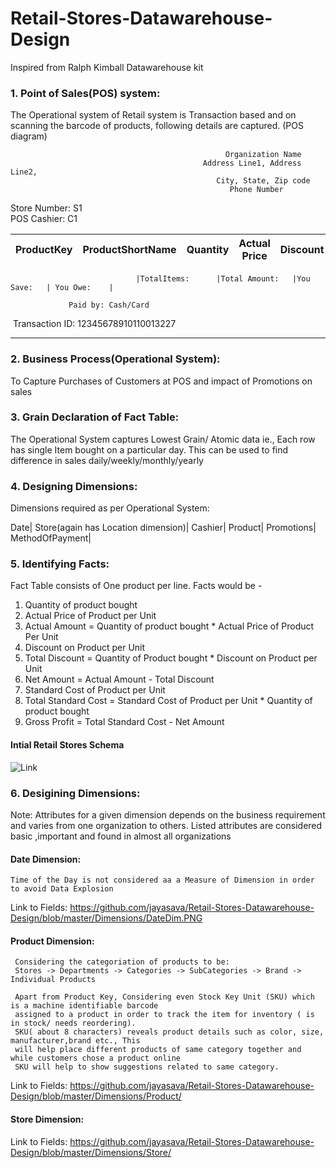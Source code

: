 # Retail-Stores-Datawarehouse-Design
Inspired from Ralph Kimball Datawarehouse kit

### 1. Point of Sales(POS) system:
The Operational system of Retail system is Transaction based and on scanning the barcode of products, following details are captured.
(POS diagram)

                                                    Organization Name
                                               Address Line1, Address Line2,
                                                  City, State, Zip code
                                                     Phone Number


Store Number: S1    
POS Cashier: C1

|ProductKey|ProductShortName|Quantity|Actual Price|Discount|Net Price|
|----------|----------------|--------|------------|--------|---------|



                                |TotalItems:      |Total Amount:   |You Save:   | You Owe:    |
          
                 Paid by: Cash/Card

         
  Transaction ID:  12345678910110013227
  
  
-------------------------------------------------------------------------------------------------------------------------------  

### 2. Business Process(Operational System):
To Capture Purchases of Customers at POS and impact of Promotions on sales

### 3. Grain Declaration of Fact Table:
The Operational System captures Lowest Grain/ Atomic data ie., Each row has single Item bought on a particular day.
This can be used to find difference in sales daily/weekly/monthly/yearly

### 4. Designing Dimensions:

Dimensions required as per Operational System:

Date|
Store(again has Location dimension)|
Cashier|
Product|
Promotions|
MethodOfPayment|

### 5. Identifying Facts:
Fact Table consists of One product per line.
Facts would be - 
1. Quantity of product bought
2. Actual Price of Product per Unit
3. Actual Amount = Quantity of product bought * Actual Price of Product Per Unit
4. Discount on Product per Unit
5. Total Discount = Quantity of Product bought * Discount on Product per Unit
6. Net Amount = Actual Amount - Total Discount
7. Standard Cost of Product per Unit
8. Total Standard Cost = Standard Cost of Product per Unit * Quantity of product bought
9. Gross Profit = Total Standard Cost - Net Amount

#### Intial Retail Stores Schema
![Link](https://github.com/jayasava/Retail-Stores-Datawarehouse-Design/blob/master/Schemas/Schema_1.png)

### 6. Desigining Dimensions:
Note: 
Attributes for a given dimension depends on the business requirement and varies from one organization to others.
Listed attributes are considered basic ,important and found in almost all organizations
   #### Date Dimension:
   
    Time of the Day is not considered aa a Measure of Dimension in order to avoid Data Explosion
 Link to Fields: 
     https://github.com/jayasava/Retail-Stores-Datawarehouse-Design/blob/master/Dimensions/DateDim.PNG
  
   #### Product Dimension:
     Considering the categoriation of products to be:
     Stores -> Departments -> Categories -> SubCategories -> Brand -> Individual Products
     
     Apart from Product Key, Considering even Stock Key Unit (SKU) which is a machine identifiable barcode 
     assigned to a product in order to track the item for inventory ( is in stock/ needs reordering).
     SKU( about 8 characters) reveals product details such as color, size, manufacturer,brand etc., This 
     will help place different products of same category together and while customers chose a product online
     SKU will help to show suggestions related to same category.
     
 Link to Fields: 
     https://github.com/jayasava/Retail-Stores-Datawarehouse-Design/blob/master/Dimensions/Product/
     
   #### Store Dimension:
  Link to Fields: 
     https://github.com/jayasava/Retail-Stores-Datawarehouse-Design/blob/master/Dimensions/Store/
   
   
      
     


